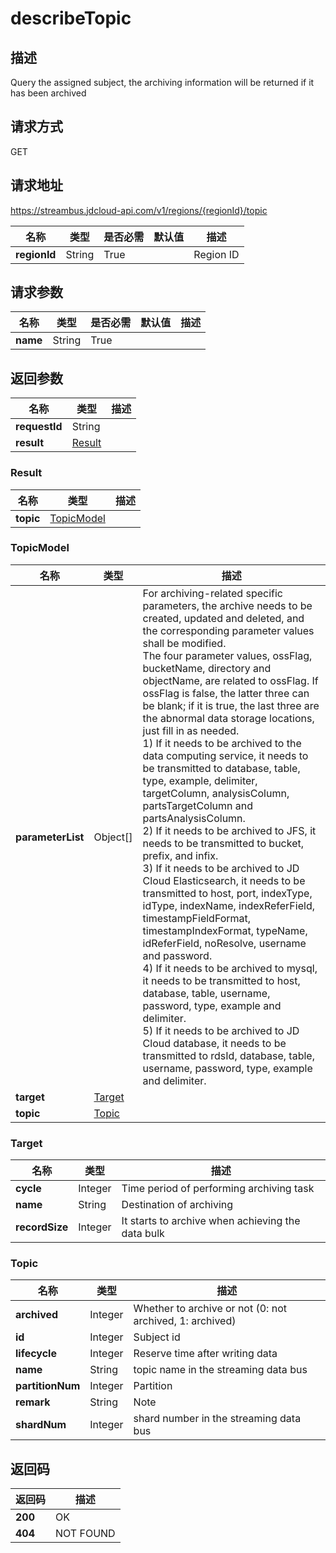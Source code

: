 # describeTopic


## 描述
Query the assigned subject, the archiving information will be returned if it has been archived

## 请求方式
GET

## 请求地址
https://streambus.jdcloud-api.com/v1/regions/{regionId}/topic

|名称|类型|是否必需|默认值|描述|
|---|---|---|---|---|
|**regionId**|String|True||Region ID|

## 请求参数
|名称|类型|是否必需|默认值|描述|
|---|---|---|---|---|
|**name**|String|True|||


## 返回参数
|名称|类型|描述|
|---|---|---|
|**requestId**|String||
|**result**|[Result](##Result)||


### <a name="Result">Result</a>
|名称|类型|描述|
|---|---|---|
|**topic**|[TopicModel](##TopicModel)||
### <a name="TopicModel">TopicModel</a>
|名称|类型|描述|
|---|---|---|
|**parameterList**|Object[]|For archiving-related specific parameters, the archive needs to be created, updated and deleted, and the corresponding parameter values shall be modified. <br> The four parameter values, ossFlag, bucketName, directory and objectName, are related to ossFlag. If ossFlag is false, the latter three can be blank; if it is true, the last three are the abnormal data storage locations, just fill in as needed. <br> 1) If it needs to be archived to the data computing service, it needs to be transmitted to database, table, type, example, delimiter, targetColumn, analysisColumn, partsTargetColumn and partsAnalysisColumn. <br> 2) If it needs to be archived to JFS, it needs to be transmitted to bucket, prefix, and infix. <br>3) If it needs to be archived to JD Cloud Elasticsearch, it needs to be transmitted to host, port, indexType, idType, indexName, indexReferField, timestampFieldFormat, timestampIndexFormat, typeName, idReferField, noResolve, username and password. <br> 4) If it needs to be archived to mysql, it needs to be transmitted to host, database, table, username, password, type, example and delimiter. <br>5) If it needs to be archived to JD Cloud database, it needs to be transmitted to rdsId, database, table, username, password, type, example and delimiter. |
|**target**|[Target](##Target)||
|**topic**|[Topic](##Topic)||
### <a name="Target">Target</a>
|名称|类型|描述|
|---|---|---|
|**cycle**|Integer|Time period of performing archiving task|
|**name**|String|Destination of archiving|
|**recordSize**|Integer|It starts to archive when achieving the data bulk|
### <a name="Topic">Topic</a>
|名称|类型|描述|
|---|---|---|
|**archived**|Integer|Whether to archive or not (0: not archived, 1: archived)|
|**id**|Integer|Subject id|
|**lifecycle**|Integer|Reserve time after writing data|
|**name**|String|topic name in the streaming data bus|
|**partitionNum**|Integer|Partition|
|**remark**|String|Note|
|**shardNum**|Integer|shard number in the streaming data bus|

## 返回码
|返回码|描述|
|---|---|
|**200**|OK|
|**404**|NOT FOUND|
